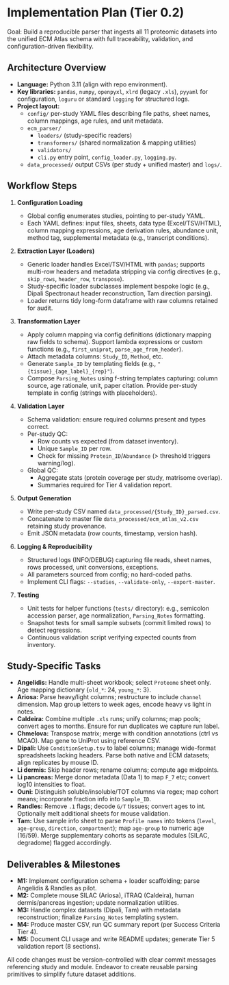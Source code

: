 # Implementation Plan (Tier 0.2)

Goal: Build a reproducible parser that ingests all 11 proteomic datasets into the unified ECM Atlas schema with full traceability, validation, and configuration-driven flexibility.

## Architecture Overview
- **Language:** Python 3.11 (align with repo environment).
- **Key libraries:** `pandas`, `numpy`, `openpyxl`, `xlrd` (legacy `.xls`), `pyyaml` for configuration, `loguru` or standard `logging` for structured logs.
- **Project layout:**
  - `config/` per-study YAML files describing file paths, sheet names, column mappings, age rules, and unit metadata.
  - `ecm_parser/`
    - `loaders/` (study-specific readers)
    - `transformers/` (shared normalization & mapping utilities)
    - `validators/`
    - `cli.py` entry point, `config_loader.py`, `logging.py`.
  - `data_processed/` output CSVs (per study + unified master) and `logs/`.

## Workflow Steps
1. **Configuration Loading**
   - Global config enumerates studies, pointing to per-study YAML.
   - Each YAML defines: input files, sheets, data type (Excel/TSV/HTML), column mapping expressions, age derivation rules, abundance unit, method tag, supplemental metadata (e.g., transcript conditions).

2. **Extraction Layer (Loaders)**
   - Generic loader handles Excel/TSV/HTML with `pandas`; supports multi-row headers and metadata stripping via config directives (e.g., `skip_rows`, `header_row`, `transpose`).
   - Study-specific loader subclasses implement bespoke logic (e.g., Dipali Spectronaut header reconstruction, Tam direction parsing).
   - Loader returns tidy long-form dataframe with raw columns retained for audit.

3. **Transformation Layer**
   - Apply column mapping via config definitions (dictionary mapping raw fields to schema). Support lambda expressions or custom functions (e.g., `first_uniprot`, `parse_age_from_header`).
   - Attach metadata columns: `Study_ID`, `Method`, etc.
   - Generate `Sample_ID` by templating fields (e.g., `"{tissue}_{age_label}_{rep}"`).
   - Compose `Parsing_Notes` using f-string templates capturing: column source, age rationale, unit, paper citation. Provide per-study template in config (strings with placeholders).

4. **Validation Layer**
   - Schema validation: ensure required columns present and types correct.
   - Per-study QC:
     - Row counts vs expected (from dataset inventory).
     - Unique `Sample_ID` per row.
     - Check for missing `Protein_ID`/`Abundance` (> threshold triggers warning/log).
   - Global QC:
     - Aggregate stats (protein coverage per study, matrisome overlap).
     - Summaries required for Tier 4 validation report.

5. **Output Generation**
   - Write per-study CSV named `data_processed/{Study_ID}_parsed.csv`.
   - Concatenate to master file `data_processed/ecm_atlas_v2.csv` retaining study provenance.
   - Emit JSON metadata (row counts, timestamp, version hash).

6. **Logging & Reproducibility**
   - Structured logs (INFO/DEBUG) capturing file reads, sheet names, rows processed, unit conversions, exceptions.
   - All parameters sourced from config; no hard-coded paths.
   - Implement CLI flags: `--studies`, `--validate-only`, `--export-master`.

7. **Testing**
   - Unit tests for helper functions (`tests/` directory): e.g., semicolon accession parser, age normalization, `Parsing_Notes` formatting.
   - Snapshot tests for small sample subsets (commit limited rows) to detect regressions.
   - Continuous validation script verifying expected counts from inventory.

## Study-Specific Tasks
- **Angelidis:** Handle multi-sheet workbook; select `Proteome` sheet only. Age mapping dictionary {`old_*`: 24, `young_*`: 3}.
- **Ariosa:** Parse heavy/light columns; restructure to include `channel` dimension. Map group letters to week ages, encode heavy vs light in notes.
- **Caldeira:** Combine multiple `.xls` runs; unify columns; map pools; convert ages to months. Ensure for run duplicates we capture run label.
- **Chmelova:** Transpose matrix; merge with condition annotations (ctrl vs MCAO). Map gene to UniProt using reference CSV.
- **Dipali:** Use `ConditionSetup.tsv` to label columns; manage wide-format spreadsheets lacking headers. Parse both native and ECM datasets; align replicates by mouse ID.
- **Li dermis:** Skip header rows; rename columns; compute age midpoints.
- **Li pancreas:** Merge donor metadata (Data 1) to map `F_7` etc; convert log10 intensities to float.
- **Ouni:** Distinguish soluble/insoluble/TOT columns via regex; map cohort means; incorporate fraction info into `Sample_ID`.
- **Randles:** Remove `.1` flags; decode `G/T` tissues; convert ages to int. Optionally melt additional sheets for mouse validation.
- **Tam:** Use sample info sheet to parse `Profile names` into tokens (`level`, `age-group`, `direction`, `compartment`); map `age-group` to numeric age (16/59). Merge supplementary cohorts as separate modules (SILAC, degradome) flagged accordingly.

## Deliverables & Milestones
- **M1:** Implement configuration schema + loader scaffolding; parse Angelidis & Randles as pilot.
- **M2:** Complete mouse SILAC (Ariosa), iTRAQ (Caldeira), human dermis/pancreas ingestion; update normalization utilities.
- **M3:** Handle complex datasets (Dipali, Tam) with metadata reconstruction; finalize `Parsing_Notes` templating system.
- **M4:** Produce master CSV, run QC summary report (per Success Criteria Tier 4).
- **M5:** Document CLI usage and write README updates; generate Tier 5 validation report (8 sections).

All code changes must be version-controlled with clear commit messages referencing study and module. Endeavor to create reusable parsing primitives to simplify future dataset additions.
